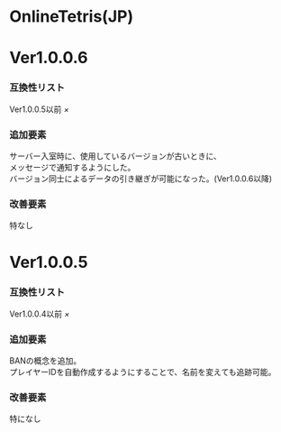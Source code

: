 # OnlineTetris(JP)
# Ver1.0.0.6
### 互換性リスト
Ver1.0.0.5以前      *×*
### 追加要素
サーバー入室時に、使用しているバージョンが古いときに、  
メッセージで通知するようにした。  
バージョン同士によるデータの引き継ぎが可能になった。(Ver1.0.0.6以降)  
### 改善要素
特なし  
  



  
# Ver1.0.0.5
### 互換性リスト
Ver1.0.0.4以前      *×*  
### 追加要素
BANの概念を追加。  
プレイヤーIDを自動作成するようにすることで、名前を変えても追跡可能。  
### 改善要素
特になし  
